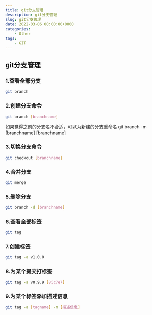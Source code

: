 ```yaml
---
title: git分支管理
description: git分支管理
slug: git分支管理
date: 2022-03-06 00:00:00+0000
categories:
    - Other
tags:
    - GIT
---
```


## git分支管理

### 1.查看全部分支

```bash
git branch
```

### 2.创建分支命令

```bash
git branch [branchname]
```

如果觉得之前的分支名不合适，可以为新建的分支重命名 git branch -m [branchname] [branchname]

### 3.切换分支命令

```bash
git checkout [branchname]
```

### 4.合并分支

```bash
git merge
```

### 5.删除分支

```bash
git branch -d [branchname]
```

### 6.查看全部标签

```bash
git tag
```

### 7.创建标签

```bash
git tag -a v1.0.0
```

### 8.为某个提交打标签

```bash
git tag -a v0.9.9 [85c7e7]
```

### 9.为某个标签添加描述信息

```bash
git tag -a [tagname] -m [描述信息]
```

